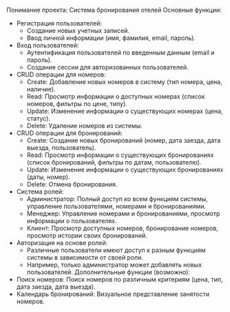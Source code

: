 Понимание проекта: Система бронирования отелей
Основные функции:
 * Регистрация пользователей:
   * Создание новых учетных записей.
   * Ввод личной информации (имя, фамилия, email, пароль).
 * Вход пользователей:
   * Аутентификация пользователей по введенным данным (email и пароль).
   * Создание сессии для авторизованных пользователей.
 * CRUD операции для номеров:
   * Create: Добавление новых номеров в систему (тип номера, цена, наличие).
   * Read: Просмотр информации о доступных номерах (список номеров, фильтры по цене, типу).
   * Update: Изменение информации о существующих номерах (цена, статус).
   * Delete: Удаление номеров из системы.
 * CRUD операции для бронирований:
   * Create: Создание новых бронирований (номер, дата заезда, дата выезда, пользователь).
   * Read: Просмотр информации о существующих бронированиях (список бронирований, фильтры по датам, пользователю).
   * Update: Изменение информации о существующих бронированиях (даты, номер).
   * Delete: Отмена бронирования.
 * Система ролей:
   * Администратор: Полный доступ ко всем функциям системы, управление пользователями, номерами и бронированиями.
   * Менеджер: Управление номерами и бронированиями, просмотр информации о пользователях.
   * Клиент: Просмотр доступных номеров, бронирование номеров, просмотр истории своих бронирований.
 * Авторизация на основе ролей:
   * Различные пользователи имеют доступ к разным функциям системы в зависимости от своей роли.
   * Например, только администратор может добавлять новых пользователей.
Дополнительные функции (возможно):
 * Поиск номеров: Поиск номеров по различным критериям (цена, тип, дата заезда, дата выезда).
 * Календарь бронирований: Визуальное представление занятости номеров.